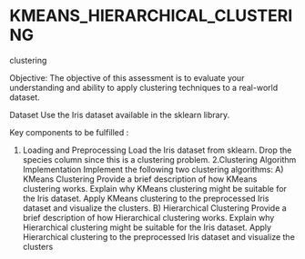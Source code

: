 # KMEANS_HIERARCHICAL_CLUSTERING
clustering

Objective:
The objective of this assessment is to evaluate your understanding and ability to apply clustering techniques to a real-world dataset.

Dataset
Use the Iris dataset available in the sklearn library.

Key components to be fulfilled :

1. Loading and Preprocessing 
Load the Iris dataset from sklearn.
Drop the species column since this is a clustering problem.
2.Clustering Algorithm Implementation 
Implement the following two clustering algorithms:
A) KMeans Clustering 
Provide a brief description of how KMeans clustering works.
Explain why KMeans clustering might be suitable for the Iris dataset.
Apply KMeans clustering to the preprocessed Iris dataset and visualize the clusters.
B) Hierarchical Clustering 
Provide a brief description of how Hierarchical clustering works.
Explain why Hierarchical clustering might be suitable for the Iris dataset.
Apply Hierarchical clustering to the preprocessed Iris dataset and visualize the clusters
